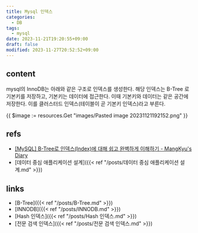 ```yaml
---
title: Mysql 인덱스
categories:
  - DB
tags:
  - mysql
date: 2023-11-21T19:20:55+09:00
draft: false
modified: 2023-11-27T20:52:52+09:00
---
```


## content
mysql의 InnoDB는 아래와 같은 구조로 인덱스를 생성한다. 해당 인덱스는 B-Tree 로 기본키를 저장하고, 기본키는 데이터에 접근한다. 이때 기본키와 데이터는 같은 공간에 저장한다. 이를 클러스터드 인덱스(테이블이 곧 기본키 인덱스)라고 부른다.

{{ $image := resources.Get "images/Pasted image 20231121192152.png" }}

## refs
- [[MySQL] B-Tree로 인덱스(Index)에 대해 쉽고 완벽하게 이해하기 - MangKyu's Diary](https://mangkyu.tistory.com/286) 
- [데이터 중심 애플리케이션 설계]({{< ref "/posts/데이터 중심 애플리케이션 설계.md" >}})


## links
- [B-Tree]({{< ref "/posts/B-Tree.md" >}})
- [INNODB]({{< ref "/posts/INNODB.md" >}})
- [Hash 인덱스]({{< ref "/posts/Hash 인덱스.md" >}})
- [전문 검색 인덱스]({{< ref "/posts/전문 검색 인덱스.md" >}})
